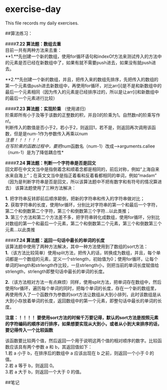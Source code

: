 # exercise-day
This file records my daily exercises.

##算法练习：

####**7.22 算法题：数组去重**  
目前一共有两种方法来去重：  
**1.**先创建一个新的数组，使用for循环语句和indexOf方法来测试传入的方法中的元素是否已经在新数组中了，如果有就不需要push进去，如果没有就push进去。  

**2.**先创建一个新的数组，并且，把传入来的数组先排序，先把传入的数组的第一个元素值push进去新数组中，再使用for循环，对比arr[i]是不是和新数组中的最后一个元素相同（因为传入的元素是已经排序过的，所以是让arr[i]和新数组中的最后一个元素进行比较）


####**7.23 算法题：实现阶乘** （使用递归）  
阶乘即所有小于及等于该数的正整数的积，并且0的阶乘为1。自然数n的阶乘写作n!。  
判断传入的数值是否小于2，若小于2，则返回1，若不是，则返回再次调用该函数，但是是num-1作为参数传入再乘以num  
*注意！！！！！！*  
*在写阶乘的函数过程中，要把num*函数名（num-1）改成——>arguments.callee（num-1）是为了降低耦合性*  

####**7.24 算法题：判断一个字符串是否是回文**  
回文即在中文文当中是指倒着念和顺着念都是相同的，前后对称，例如“上海自来水来自海上”；在英文文当中是指正着看和反着看都相同的单词，例如“madam”  （因为是判断字符串是否是回文，所以该算法题中不把有数字和有符号的情况算进去）
该算法题使用了三种方法解决：    

**1.**  把字符串反转即前后顺序颠倒，把新的字符串和传入的字符串做对比；  
**2.**  获取字符串的长度，使用for循环，分别比对字符串的第一个和最后一个字符，第二个和倒数第二个字符，第三个和倒数第三个字符...以此类推；  
**3.**  第三个方法和第二个方法差不多，把字符串转化成数组，使用for循环，分别比对数组的第一个和最后一个元素，第二个和倒数第二个元素，第三个和倒数第三个元素...以此类推  


####**7.24 算法题：返回一句话中最长的单词的长度**    
该算法题中使用了两种方法解决，其中一种方法使用到了数组的sort方法：  
**1.**（该方法比较简单）使用split方法，把传入的话，转换成为数组，并且，每个单词都是一个数组的元素，定义一个strlength，初始值为0；使用for循环，让每个单词的length和strlength作比较，一旦strlength小，则把当前的单词长度赋值给strlength，strlength即整句话中最长的单词的长度。  

**2.**（该方法相对方法一有点麻烦）同样，使用split方法，把单词存在数组中，然后使用for循环，遍历每个单词的同时，把每个单词的长度，存在一个新的数组里，再使用传入了一个函数作为参数的sort方法让数组从大到小排列，此时该数组是从大到小存放着单词的长度，返回数组中的第一个元素，即整句话中最长的单词的长度。    

**注意：！！！！** 
**要使用sort方法的时候千万要记得，默认的sort方法是按照元素的字符编码的顺序进行排序，如果想要实现从大到小，或者从小到大来排序的话，要记得传入一个比较函数**  

该函数要比较两个值，然后返回一个用于说明这两个值的相对顺序的数字。比较函数应该具有两个参数 a 和 b，其返回值如下：  
1.若 a 小于 b，在排序后的数组中 a 应该出现在 b 之前，则返回一个小于 0 的值。  
2.若 a 等于 b，则返回 0。  
3.若 a 大于 b，则返回一个大于 0 的值。

##笔记